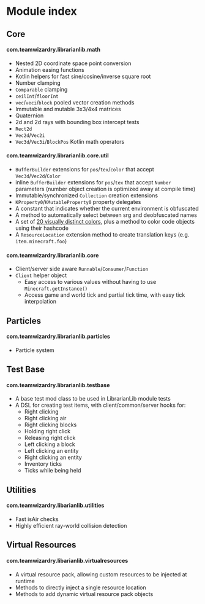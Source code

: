 # Module index

## Core
#### com.teamwizardry.librarianlib.math
- Nested 2D coordinate space point conversion
- Animation easing functions
- Kotlin helpers for fast sine/cosine/inverse square root
- Number clamping
- `Comparable` clamping
- `ceilInt`/`floorInt`
- `vec`/`veci`/`block` pooled vector creation methods
- Immutable and mutable 3x3/4x4 matrices
- Quaternion
- 2d and 2d rays with bounding box intercept tests
- `Rect2d`
- `Vec2d`/`Vec2i`
- `Vec3d`/`Vec3i`/`BlockPos` Kotlin math operators
#### com.teamwizardry.librarianlib.core.util
- `BufferBuilder` extensions for `pos`/`tex`/`color` that accept `Vec3d`/`Vec2d`/`Color`
- inline `BufferBuilder` extensions for `pos`/`tex` that accept `Number` parameters (number object creation is 
optimized away at compile time)
- Immutable/synchronized `Collection` creation extensions
- `KProperty0`/`KMutableProperty0` property delegates
- A constant that indicates whether the current environment is obfuscated
- A method to automatically select between srg and deobfuscated names
- A set of [20 visually distinct colors](https://sashat.me/2017/01/11/list-of-20-simple-distinct-colors/),
plus a method to color code objects using their hashcode
- A `ResourceLocation` extension method to create translation keys (e.g. `item.minecraft.foo`)
#### com.teamwizardry.librarianlib.core
- Client/server side aware `Runnable`/`Consumer`/`Function`
- `Client` helper object
    - Easy access to various values without having to use `Minecraft.getInstance()`
    - Access game and world tick and partial tick time, with easy tick interpolation

## Particles
#### com.teamwizardry.librarianlib.particles
- Particle system

## Test Base
#### com.teamwizardry.librarianlib.testbase
- A base test mod class to be used in LibrarianLib module tests
- A DSL for creating test items, with client/common/server hooks for:
  - Right clicking
  - Right clicking air
  - Right clicking blocks
  - Holding right click
  - Releasing right click
  - Left clicking a block
  - Left clicking an entity
  - Right clicking an entity
  - Inventory ticks
  - Ticks while being held

## Utilities
#### com.teamwizardry.libarianlib.utilities
- Fast isAir checks
- Highly efficient ray-world collision detection

## Virtual Resources
#### com.teamwizardry.libarianlib.virtualresources
- A virtual resource pack, allowing custom resources to be injected at runtime
- Methods to directly inject a single resource location 
- Methods to add dynamic virtual resource pack objects
